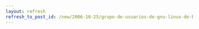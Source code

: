 ```yaml
---
layout: refresh
refresh_to_post_id: /new/2006-10-25/grupo-de-usuarios-de-gnu-linux-de-boston-usa.html
---
```

